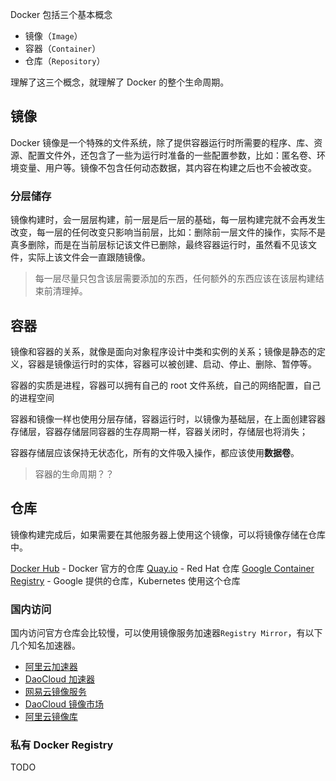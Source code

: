 Docker 包括三个基本概念

- 镜像（`Image`）
- 容器（`Container`）
- 仓库（`Repository`）

理解了这三个概念，就理解了 Docker 的整个生命周期。

## 镜像

Docker 镜像是一个特殊的文件系统，除了提供容器运行时所需要的程序、库、资源、配置文件外，还包含了一些为运行时准备的一些配置参数，比如：匿名卷、环境变量、用户等。镜像不包含任何动态数据，其内容在构建之后也不会被改变。

### 分层储存

镜像构建时，会一层层构建，前一层是后一层的基础，每一层构建完就不会再发生改变，每一层的任何改变只影响当前层，比如：删除前一层文件的操作，实际不是真多删除，而是在当前层标记该文件已删除，最终容器运行时，虽然看不见该文件，实际上该文件会一直跟随镜像。

> 每一层尽量只包含该层需要添加的东西，任何额外的东西应该在该层构建结束前清理掉。


## 容器

镜像和容器的关系，就像是面向对象程序设计中类和实例的关系；镜像是静态的定义，容器是镜像运行时的实体，容器可以被创建、启动、停止、删除、暂停等。

容器的实质是进程，容器可以拥有自己的 root 文件系统，自己的网络配置，自己的进程空间

容器和镜像一样也使用分层存储，容器运行时，以镜像为基础层，在上面创建容器存储层，容器存储层同容器的生存周期一样，容器关闭时，存储层也将消失；

容器存储层应该保持无状态化，所有的文件吸入操作，都应该使用**数据卷**。

> 容器的生命周期？？

## 仓库

镜像构建完成后，如果需要在其他服务器上使用这个镜像，可以将镜像存储在仓库中。

[Docker Hub](https://hub.docker.com/) - Docker 官方的仓库
[Quay.io](https://quay.io/repository/) - Red Hat 仓库
[Google Container Registry](https://cloud.google.com/container-registry/) - Google 提供的仓库，Kubernetes 使用这个仓库

### 国内访问

国内访问官方仓库会比较慢，可以使用镜像服务加速器`Registry Mirror`，有以下几个知名加速器。

- [阿里云加速器](https://cr.console.aliyun.com/#/accelerator)
- [DaoCloud 加速器](https://www.daocloud.io/mirror#accelerator-doc)
- [网易云镜像服务](https://c.163.com/hub#/m/library/)
- [DaoCloud 镜像市场](https://hub.daocloud.io/)
- [阿里云镜像库](https://cr.console.aliyun.com/)

### 私有 Docker Registry

TODO